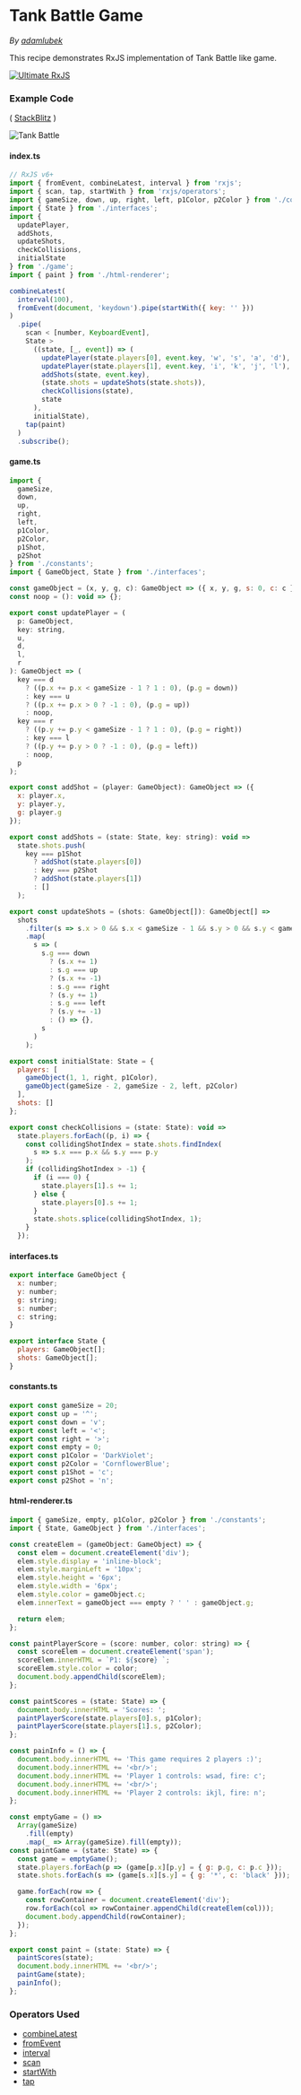 # Tank Battle Game

_By [adamlubek](https://github.com/adamlubek)_

This recipe demonstrates RxJS implementation of Tank Battle like game.

[![Ultimate RxJS](https://ultimatecourses.com/static/banners/banner-rxjs.svg 'Ultimate RxJS')](https://ultimatecourses.com/courses/rxjs?ref=4)

### Example Code

( [StackBlitz](https://stackblitz.com/edit/rxjs-tank-battle?file=index.ts) )

![Tank Battle](https://drive.google.com/uc?export=view&id=1-QeeMZCtd9rp60m9C9yphMW5vs0jQxYW)

#### index.ts

```js
// RxJS v6+
import { fromEvent, combineLatest, interval } from 'rxjs';
import { scan, tap, startWith } from 'rxjs/operators';
import { gameSize, down, up, right, left, p1Color, p2Color } from './constants';
import { State } from './interfaces';
import {
  updatePlayer,
  addShots,
  updateShots,
  checkCollisions,
  initialState
} from './game';
import { paint } from './html-renderer';

combineLatest(
  interval(100),
  fromEvent(document, 'keydown').pipe(startWith({ key: '' }))
)
  .pipe(
    scan < [number, KeyboardEvent],
    State >
      ((state, [_, event]) => (
        updatePlayer(state.players[0], event.key, 'w', 's', 'a', 'd'),
        updatePlayer(state.players[1], event.key, 'i', 'k', 'j', 'l'),
        addShots(state, event.key),
        (state.shots = updateShots(state.shots)),
        checkCollisions(state),
        state
      ),
      initialState),
    tap(paint)
  )
  .subscribe();
```

#### game.ts

```js
import {
  gameSize,
  down,
  up,
  right,
  left,
  p1Color,
  p2Color,
  p1Shot,
  p2Shot
} from './constants';
import { GameObject, State } from './interfaces';

const gameObject = (x, y, g, c): GameObject => ({ x, y, g, s: 0, c: c });
const noop = (): void => {};

export const updatePlayer = (
  p: GameObject,
  key: string,
  u,
  d,
  l,
  r
): GameObject => (
  key === d
    ? ((p.x += p.x < gameSize - 1 ? 1 : 0), (p.g = down))
    : key === u
    ? ((p.x += p.x > 0 ? -1 : 0), (p.g = up))
    : noop,
  key === r
    ? ((p.y += p.y < gameSize - 1 ? 1 : 0), (p.g = right))
    : key === l
    ? ((p.y += p.y > 0 ? -1 : 0), (p.g = left))
    : noop,
  p
);

export const addShot = (player: GameObject): GameObject => ({
  x: player.x,
  y: player.y,
  g: player.g
});

export const addShots = (state: State, key: string): void =>
  state.shots.push(
    key === p1Shot
      ? addShot(state.players[0])
      : key === p2Shot
      ? addShot(state.players[1])
      : []
  );

export const updateShots = (shots: GameObject[]): GameObject[] =>
  shots
    .filter(s => s.x > 0 && s.x < gameSize - 1 && s.y > 0 && s.y < gameSize)
    .map(
      s => (
        s.g === down
          ? (s.x += 1)
          : s.g === up
          ? (s.x += -1)
          : s.g === right
          ? (s.y += 1)
          : s.g === left
          ? (s.y += -1)
          : () => {},
        s
      )
    );

export const initialState: State = {
  players: [
    gameObject(1, 1, right, p1Color),
    gameObject(gameSize - 2, gameSize - 2, left, p2Color)
  ],
  shots: []
};

export const checkCollisions = (state: State): void =>
  state.players.forEach((p, i) => {
    const collidingShotIndex = state.shots.findIndex(
      s => s.x === p.x && s.y === p.y
    );
    if (collidingShotIndex > -1) {
      if (i === 0) {
        state.players[1].s += 1;
      } else {
        state.players[0].s += 1;
      }
      state.shots.splice(collidingShotIndex, 1);
    }
  });
```

#### interfaces.ts

```js
export interface GameObject {
  x: number;
  y: number;
  g: string;
  s: number;
  c: string;
}

export interface State {
  players: GameObject[];
  shots: GameObject[];
}
```

#### constants.ts

```js
export const gameSize = 20;
export const up = '^';
export const down = 'v';
export const left = '<';
export const right = '>';
export const empty = 0;
export const p1Color = 'DarkViolet';
export const p2Color = 'CornflowerBlue';
export const p1Shot = 'c';
export const p2Shot = 'n';
```

#### html-renderer.ts

```js
import { gameSize, empty, p1Color, p2Color } from './constants';
import { State, GameObject } from './interfaces';

const createElem = (gameObject: GameObject) => {
  const elem = document.createElement('div');
  elem.style.display = 'inline-block';
  elem.style.marginLeft = '10px';
  elem.style.height = '6px';
  elem.style.width = '6px';
  elem.style.color = gameObject.c;
  elem.innerText = gameObject === empty ? ' ' : gameObject.g;

  return elem;
};

const paintPlayerScore = (score: number, color: string) => {
  const scoreElem = document.createElement('span');
  scoreElem.innerHTML = `P1: ${score} `;
  scoreElem.style.color = color;
  document.body.appendChild(scoreElem);
};

const paintScores = (state: State) => {
  document.body.innerHTML = 'Scores: ';
  paintPlayerScore(state.players[0].s, p1Color);
  paintPlayerScore(state.players[1].s, p2Color);
};

const painInfo = () => {
  document.body.innerHTML += 'This game requires 2 players :)';
  document.body.innerHTML += '<br/>';
  document.body.innerHTML += 'Player 1 controls: wsad, fire: c';
  document.body.innerHTML += '<br/>';
  document.body.innerHTML += 'Player 2 controls: ikjl, fire: n';
};

const emptyGame = () =>
  Array(gameSize)
    .fill(empty)
    .map(_ => Array(gameSize).fill(empty));
const paintGame = (state: State) => {
  const game = emptyGame();
  state.players.forEach(p => (game[p.x][p.y] = { g: p.g, c: p.c }));
  state.shots.forEach(s => (game[s.x][s.y] = { g: '*', c: 'black' }));

  game.forEach(row => {
    const rowContainer = document.createElement('div');
    row.forEach(col => rowContainer.appendChild(createElem(col)));
    document.body.appendChild(rowContainer);
  });
};

export const paint = (state: State) => {
  paintScores(state);
  document.body.innerHTML += '<br/>';
  paintGame(state);
  painInfo();
};
```

### Operators Used

- [combineLatest](../operators/combination/combinelatest.md)
- [fromEvent](../operators/creation/fromevent.md)
- [interval](../operators/creation/interval.md)
- [scan](../operators/transformation/scan.md)
- [startWith](../operators/combination/startwith.md)
- [tap](../operators/utility/do.md)

